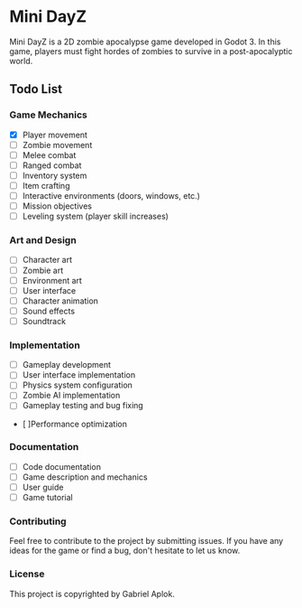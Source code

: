 # Mini DayZ
Mini DayZ is a 2D zombie apocalypse game developed in Godot 3. In this game, players must fight hordes of zombies to survive in a post-apocalyptic world.

## Todo List
### Game Mechanics
 - [x] Player movement
 - [ ] Zombie movement
 - [ ] Melee combat
 - [ ] Ranged combat
 - [ ] Inventory system
 - [ ] Item crafting
 - [ ] Interactive environments (doors, windows, etc.)
 - [ ] Mission objectives
 - [ ] Leveling system (player skill increases)

### Art and Design
 - [ ] Character art
 - [ ] Zombie art
 - [ ] Environment art
 - [ ] User interface
 - [ ] Character animation
 - [ ] Sound effects
 - [ ] Soundtrack

### Implementation
 - [ ] Gameplay development
 - [ ] User interface implementation
 - [ ] Physics system configuration
 - [ ] Zombie AI implementation
 - [ ] Gameplay testing and bug fixing
 - [ ]Performance optimization

### Documentation
 - [ ] Code documentation
 - [ ] Game description and mechanics
 - [ ] User guide
 - [ ] Game tutorial

### Contributing
Feel free to contribute to the project by submitting issues. If you have any ideas for the game or find a bug, don't hesitate to let us know.

### License
This project is copyrighted by Gabriel Aplok.
